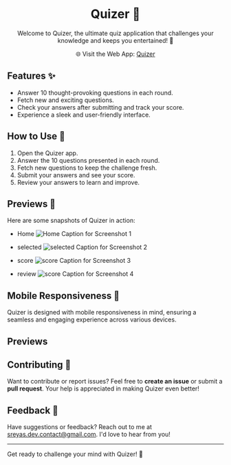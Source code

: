 <h1 align="center">Quizer 🧠</h1>

<p align="center">Welcome to Quizer, the ultimate quiz application that challenges your knowledge and keeps you entertained! 🚀</p>

<p align="center">🌐 Visit the Web App: <a href="https://imsreyas.github.io/quizer/">Quizer</a></p>

## Features ✨

- Answer 10 thought-provoking questions in each round.
- Fetch new and exciting questions.
- Check your answers after submitting and track your score.
- Experience a sleek and user-friendly interface.

## How to Use 🤔

1. Open the Quizer app.
2. Answer the 10 questions presented in each round.
3. Fetch new questions to keep the challenge fresh.
4. Submit your answers and see your score.
5. Review your answers to learn and improve.

## Previews 📸

Here are some snapshots of Quizer in action:

- Home
![Home](url_to_screenshot_1)
Caption for Screenshot 1

- selected
![selected](url_to_screenshot_2)
Caption for Screenshot 2

- score
![score](url_to_screenshot_3)
Caption for Screenshot 3

- review 
![score](url_to_screenshot_4)
Caption for Screenshot 4

## Mobile Responsiveness 📱

Quizer is designed with mobile responsiveness in mind, ensuring a seamless and engaging experience across various devices.

Previews 
---

## Contributing 🤝

Want to contribute or report issues? Feel free to **create an issue** or submit a **pull request**. Your help is appreciated in making Quizer even better!

## Feedback 📣

Have suggestions or feedback? Reach out to me at sreyas.dev.contact@gmail.com. I'd love to hear from you!

---

Get ready to challenge your mind with Quizer! 🎉
